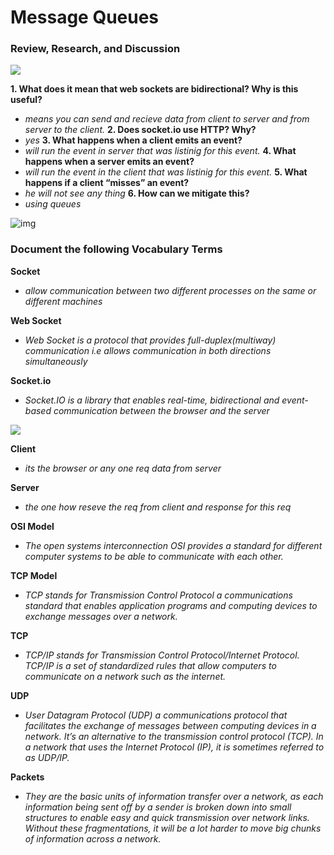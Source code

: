 # Message Queues

### Review, Research, and Discussion

![](https://stackify.com/wp-content/uploads/2017/01/message-queue-793x397.jpg)

**1. What does it mean that web sockets are bidirectional? Why is this useful?**
* *means you can send and recieve data from client to server and from server to the client.*
**2. Does socket.io use HTTP? Why?**
* *yes*
**3. What happens when a client emits an event?**
* *will run the event in server that was listinig for this event.*
**4. What happens when a server emits an event?**
* *will run the event in the client that was listinig for this event.*
**5. What happens if a client “misses” an event?**
* *he will not see any thing*
**6. How can we mitigate this?**
* *using queues* 

![img](https://www.cloudamqp.com/img/blog/thumb-mq.jpg)

### Document the following Vocabulary Terms

**Socket**
* *allow communication between two different processes on the same or different machines*

**Web Socket**
* *Web Socket is a protocol that provides full-duplex(multiway) communication i.e allows communication in both directions simultaneously*

**Socket.io**
* *Socket.IO is a library that enables real-time, bidirectional and event-based communication between the browser and the server*

![](https://socket.io/images/bidirectional-communication.png)

**Client**
* *its the browser or any one req data from server* 

**Server**
* *the one how reseve the req from client and response for this req*

**OSI Model**
* *The open systems interconnection OSI provides a standard for different computer systems to be able to communicate with each other.*

**TCP Model**
* *TCP stands for Transmission Control Protocol a communications standard that enables application programs and computing devices to exchange messages over a network.*

**TCP**
* *TCP/IP stands for Transmission Control Protocol/Internet Protocol. TCP/IP is a set of standardized rules that allow computers to communicate on a network such as the internet.*

**UDP**
* *User Datagram Protocol (UDP) a communications protocol that facilitates the exchange of messages between computing devices in a network. It’s an alternative to the transmission control protocol (TCP). In a network that uses the Internet Protocol (IP), it is sometimes referred to as UDP/IP.*

**Packets**
* *They are the basic units of information transfer over a network, as each information being sent off by a sender is broken down into small structures to enable easy and quick transmission over network links. Without these fragmentations, it will be a lot harder to move big chunks of information across a network.*